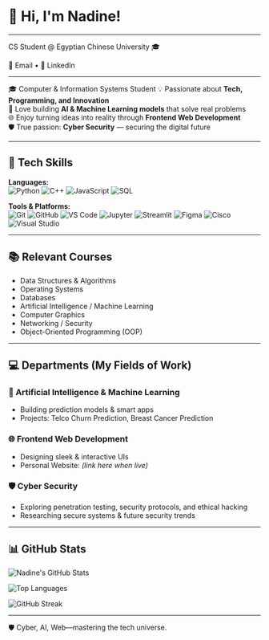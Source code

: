 # 👋 Hi, I'm Nadine!  

---
CS Student @ Egyptian Chinese University 🎓

📩 Email • 💼 LinkedIn 

---

🎓 Computer & Information Systems Student 
💡 Passionate about **Tech, Programming, and Innovation**  
🤖 Love building **AI & Machine Learning models** that solve real problems  
🌐 Enjoy turning ideas into reality through **Frontend Web Development**  
🛡️ True passion: **Cyber Security** — securing the digital future  

---

## 🔧 Tech Skills  
**Languages:**  
![Python](https://img.shields.io/badge/Python-3776AB?style=for-the-badge&logo=python&logoColor=white)  ![C++](https://img.shields.io/badge/C++-00599C?style=for-the-badge&logo=c%2B%2B&logoColor=white)  ![JavaScript](https://img.shields.io/badge/JavaScript-F7DF1E?style=for-the-badge&logo=javascript&logoColor=black)  ![SQL](https://img.shields.io/badge/SQL-003B57?style=for-the-badge&logo=database&logoColor=white)  

**Tools & Platforms:**  
![Git](https://img.shields.io/badge/Git-F05032?style=for-the-badge&logo=git&logoColor=white) 
![GitHub](https://img.shields.io/badge/GitHub-181717?style=for-the-badge&logo=github&logoColor=white) 
![VS Code](https://img.shields.io/badge/VS%20Code-007ACC?style=for-the-badge&logo=visualstudiocode&logoColor=white) 
![Jupyter](https://img.shields.io/badge/Jupyter-F37626?style=for-the-badge&logo=jupyter&logoColor=white) 
![Streamlit](https://img.shields.io/badge/Streamlit-FF4B4B?style=for-the-badge&logo=streamlit&logoColor=white) 
![Figma](https://img.shields.io/badge/Figma-F24E1E?style=for-the-badge&logo=figma&logoColor=white) 
![Cisco](https://img.shields.io/badge/Cisco-1BA0E1?style=for-the-badge&logo=cisco&logoColor=white) 
![Visual Studio](https://img.shields.io/badge/Visual%20Studio-5C2D91?style=for-the-badge&logo=visualstudio&logoColor=white)

---

## 📚 Relevant Courses
- Data Structures & Algorithms  
- Operating Systems  
- Databases  
- Artificial Intelligence / Machine Learning  
- Computer Graphics  
- Networking / Security  
- Object-Oriented Programming (OOP)  

---

## 💻 Departments (My Fields of Work)

### 🤖 Artificial Intelligence & Machine Learning
- Building prediction models & smart apps  
- Projects: Telco Churn Prediction, Breast Cancer Prediction  

### 🌐 Frontend Web Development
- Designing sleek & interactive UIs  
- Personal Website: *(link here when live)*  

### 🛡️ Cyber Security
- Exploring penetration testing, security protocols, and ethical hacking  
- Researching secure systems & future security trends
  
---

## 📊 GitHub Stats  
![Nadine's GitHub Stats](https://github-readme-stats.vercel.app/api?username=NadineYassin&show_icons=true&theme=radical)  

![Top Languages](https://github-readme-stats.vercel.app/api/top-langs/?username=NadineYassin&layout=compact&theme=radical)  

![GitHub Streak](https://github-readme-streak-stats.herokuapp.com/?user=NadineYassin&theme=radical)  

---

🛡️ Cyber, AI, Web—mastering the tech universe.
